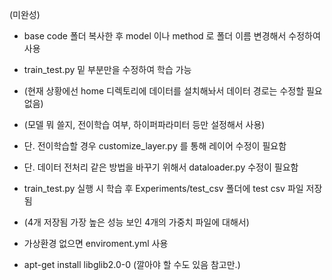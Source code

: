 (미완성)
 
- base code 폴더 복사한 후 model 이나 method 로 폴더 이름 변경해서 수정하여 사용

- train_test.py 밑 부분만을 수정하여 학습 가능

- (현재 상황에선 home 디렉토리에 데이터를 설치해놔서 데이터 경로는 수정할 필요없음)

- (모델 뭐 쓸지, 전이학습 여부, 하이퍼파라미터 등만 설정해서 사용)

- 단. 전이학습할 경우 customize_layer.py 를 통해 레이어 수정이 필요함
- 단. 데이터 전처리 같은 방법을 바꾸기 위해서 dataloader.py 수정이 필요함

- train_test.py 실행 시 학습 후 Experiments/test_csv 폴더에 test csv 파일 저장됨
- (4개 저장됨 가장 높은 성능 보인 4개의 가중치 파일에 대해서)

- 가상환경 없으면 enviroment.yml 사용
-  apt-get install libglib2.0-0 (깔아야 할 수도 있음 참고만.)